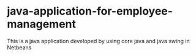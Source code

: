 # java-application-for-employee-management
This is a java application developed by using core java and java swing in Netbeans
